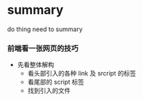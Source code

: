 # summary
do thing need to summary 
### 前端看一张网页的技巧
* 先看整体解构
  * 看头部引入的各种 link 及 srcript 的标签 
  * 看尾部的 script 标签
  * 找到引入的文件
